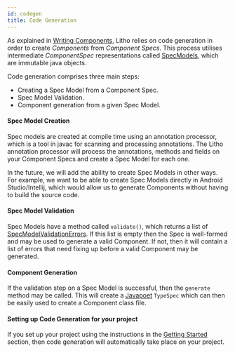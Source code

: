 ```yaml
---
id: codegen
title: Code Generation
---
```


As explained in [Writing Components](writing-components), Litho relies on code generation in order to create *Components* from *Component Specs*. This process utilises intermediate *ComponentSpec* representations called [SpecModels](javadoc/com/facebook/litho/specmodels/model/SpecModel.html), which are immutable java objects. 

Code generation comprises three main steps: 

- Creating a Spec Model from a Component Spec. 
- Spec Model Validation. 
- Component generation from a given Spec Model.

#### Spec Model Creation
Spec models are created at compile time using an annotation processor, which is a tool in javac for scanning and processing annotations. The Litho annotation processor will process the annotations, methods and fields on your Component Specs and create a Spec Model for each one. 

In the future, we will add the ability to create Spec Models in other ways. For example, we want to be able to create Spec Models directly in Android Studio/Intellij, which would allow us to generate Components without having to build the source code. 

#### Spec Model Validation
Spec Models have a method called `validate()`, which returns a list of [SpecModelValidationErrors](javadoc/com/facebook/litho/specmodels/model/SpecModelValidationError.html). If this list is empty then the Spec is well-formed and may be used to generate a valid Component. If not, then it will contain a list of errors that need fixing up before a valid Component may be generated. 

#### Component Generation
If the validation step on a Spec Model is successful, then the `generate` method may be called. This will create a [Javapoet](https://github.com/square/javapoet) `TypeSpec` which can then be easily used to create a Component class file. 

#### Setting up Code Generation for your project
If you set up your project using the instructions in the [Getting Started](getting-started) section, then code generation will automatically take place on your project.
